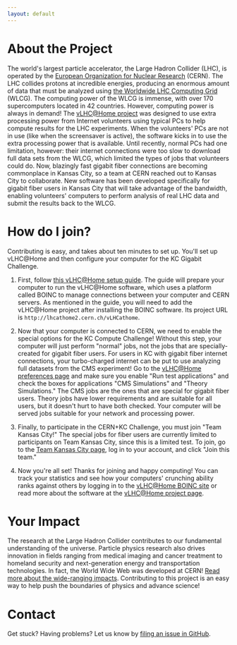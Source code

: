 ```yaml
---
layout: default
---
```


# About the Project
The world's largest particle accelerator, the Large Hadron Collider (LHC), is operated by the [European Organization for Nuclear Research](http://home.cern/about) (CERN). The LHC collides protons at incredible energies, producing an enormous amount of data that must be analyzed using [the Worldwide LHC Computing Grid](http://wlcg.web.cern.ch/) (WLCG). The computing power of the WLCG is immense, with over 170 supercomputers located in 42 countries. However, computing power is always in demand! The [vLHC@Home project](http://lhcathome.web.cern.ch/) was designed to use extra processing power from Internet volunteers using typical PCs to help compute results for the LHC experiments. When the volunteers' PCs are not in use (like when the screensaver is active), the software kicks in to use the extra processing power that is available. Until recently, normal PCs had one limitation, however: their internet connections were too slow to download full data sets from the WLCG, which limited the types of jobs that volunteers could do. Now, blazingly fast gigabit fiber connections are becoming commonplace in Kansas City, so a team at CERN reached out to Kansas City to collaborate. New software has been developed specifically for gigabit fiber users in Kansas City that will take advantage of the bandwidth, enabling volunteers' computers to perform analysis of real LHC data and submit the results back to the WLCG.

# How do I join?
Contributing is easy, and takes about ten minutes to set up. You'll set up vLHC@Home and then configure your computer for the KC Gigabit Challenge.

1. First, follow [this vLHC@Home setup guide](http://lhcathome.web.cern.ch/join-us). The guide will prepare your computer to run the vLHC@Home software, which uses a platform called BOINC to manage connections between your computer and CERN servers. As mentioned in the guide, you will need to add the vLHC@Home project after installing the BOINC software. Its project URL is `http://lhcathome2.cern.ch/vLHCathome`.

2. Now that your computer is connected to CERN, we need to enable the special options for the KC Compute Challenge! Without this step, your computer will just perform "normal" jobs, not the jobs that are specially-created for gigabit fiber users. For users in KC with gigabit fiber internet connections, your turbo-charged internet can be put to use analyzing full datasets from the CMS experiment! Go to the [vLHC@Home preferences page](http://lhcathome2.cern.ch/vLHCathome/prefs.php?subset=project) and make sure you enable "Run test applications" and check the boxes for applications "CMS Simulations" and "Theory Simulations." The CMS jobs are the ones that are special for gigabit fiber users. Theory jobs have lower requirements and are suitable for all users, but it doesn't hurt to have both checked. Your computer will be served jobs suitable for your network and processing power.

3. Finally, to participate in the CERN+KC Challenge, you must join "Team Kansas City!" The special jobs for fiber users are currently limited to participants on Team Kansas City, since this is a limited test. To join, go to the [Team Kansas City page](http://lhcathome2.cern.ch/vLHCathome/team_display.php?teamid=2839), log in to your account, and click "Join this team."

4. Now you're all set! Thanks for joining and happy computing! You can track your statistics and see how your computers' crunching ability ranks against others by logging in to the [vLHC@Home BOINC site](http://lhcathome2.cern.ch/vLHCathome/) or read more about the software at the [vLHC@Home project page](http://lhcathome.web.cern.ch/).

# Your Impact
The research at the Large Hadron Collider contributes to our fundamental understanding of the universe. Particle physics research also drives innovation in fields ranging from medical imaging and cancer treatment to homeland security and next-generation energy and transportation technologies. In fact, the World Wide Web was developed at CERN! [Read more about the wide-ranging impacts](http://www.symmetrymagazine.org/article/october-2013/why-particle-physics-matters). Contributing to this project is an easy way to help push the boundaries of physics and advance science!

# Contact
Get stuck? Having problems? Let us know by [filing an issue in GitHub](https://github.com/CernKCChallenge/CernKCChallenge/issues).
